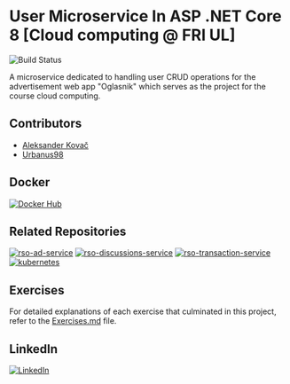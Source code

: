 # User Microservice In ASP .NET Core 8 [Cloud computing @ FRI UL]

![Build Status](https://img.shields.io/badge/Build-Passing-brightgreen)

A microservice dedicated to handling user CRUD operations for the advertisement web app "Oglasnik" which serves as the project for the course cloud computing.

## Contributors
- [Aleksander Kovač](https://github.com/shanji97)
- [Urbanus98](https://github.com/urbanus98)

## Docker
[![Docker Hub](https://img.shields.io/badge/Build-Passing-brightgreen)](https://hub.docker.com/r/muchacho3alex/rsouserservice/tags)

## Related Repositories
 [![rso-ad-service](https://img.shields.io/badge/GitHub-rso--ad--service-blue)](https://github.com/Faculty-Projects-Organisation/rso-ad-service)
 [![rso-discussions-service](https://img.shields.io/badge/GitHub-rso--discussions--service-blue)](https://github.com/Faculty-Projects-Organisation/rso-discussions-service)
[![rso-transaction-service](https://img.shields.io/badge/GitHub-rso--transaction--service-blue)](https://github.com/Faculty-Projects-Organisation/rso-transaction-service)
[![kubernetes](https://img.shields.io/badge/GitHub-kubernetes-blue)](https://github.com/Faculty-Projects-Organisation/kubernetes)

## Exercises
For detailed explanations of each exercise that culminated in this project, refer to the [Exercises.md](Exercises.md) file.

## LinkedIn
[![LinkedIn](https://img.shields.io/badge/LinkedIn-Profile-blue)](https://www.linkedin.com/in/aleksander-kova%C4%8D-0662a8156/)
